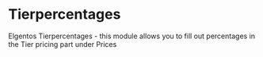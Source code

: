 Tierpercentages
===============

Elgentos Tierpercentages - this module allows you to fill out percentages in the Tier pricing part under Prices
